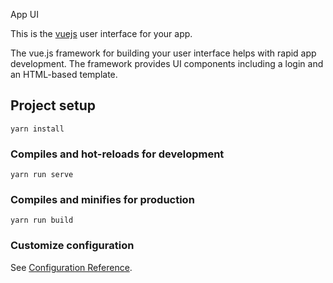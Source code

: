 App UI

This is the [vuejs](https://vuejs.org/) user interface for your app.

The vue.js framework for building your user interface helps with rapid app development. The framework provides UI components including a login and an HTML-based template.

## Project setup

```
yarn install
```

### Compiles and hot-reloads for development

```
yarn run serve
```

### Compiles and minifies for production

```
yarn run build
```

### Customize configuration

See [Configuration Reference](https://cli.vuejs.org/config/).
